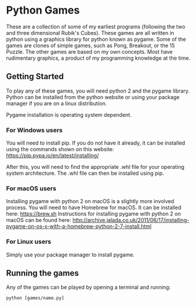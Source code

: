# Python Games

These are a collection of some of my earliest programs (following the two and three dimensional Rubik's Cubes). These games are
all written in python using a graphics library for python known as pygame. Some of the games are clones of simple games, such
as Pong, Breakout, or the 15 Puzzle. The other games are based on my own concepts. Most have rudimentary graphics, a product
of my programming knowledge at the time.

## Getting Started

To play any of these games, you will need python 2 and the pygame library. Python can be installed from the python website or
using your package manager if you are on a linux distribution.

Pygame installation is operating system dependent.

### For Windows users

You will need to install pip. If you do not have it already, it can be installed using the commands shown on this website:
https://pip.pypa.io/en/latest/installing/

After this, you will need to find the appropriate .whl file for your operating system architecture. The .whl file can then be
installed using pip.

### For macOS users

Installing pygame with python 2 on macOS is a slightly more involved process. You will need to have Homebrew for macOS.
It can be installed here: https://brew.sh
Instructions for installing pygame with python 2 on macOS can be found here:
http://archive.jalada.co.uk/2011/06/17/installing-pygame-on-os-x-with-a-homebrew-python-2-7-install.html

### For Linux users

Simply use your package manager to install pygame.

## Running the games

Any of the games can be played by opening a terminal and running:
```
python [games/name.py]
```
